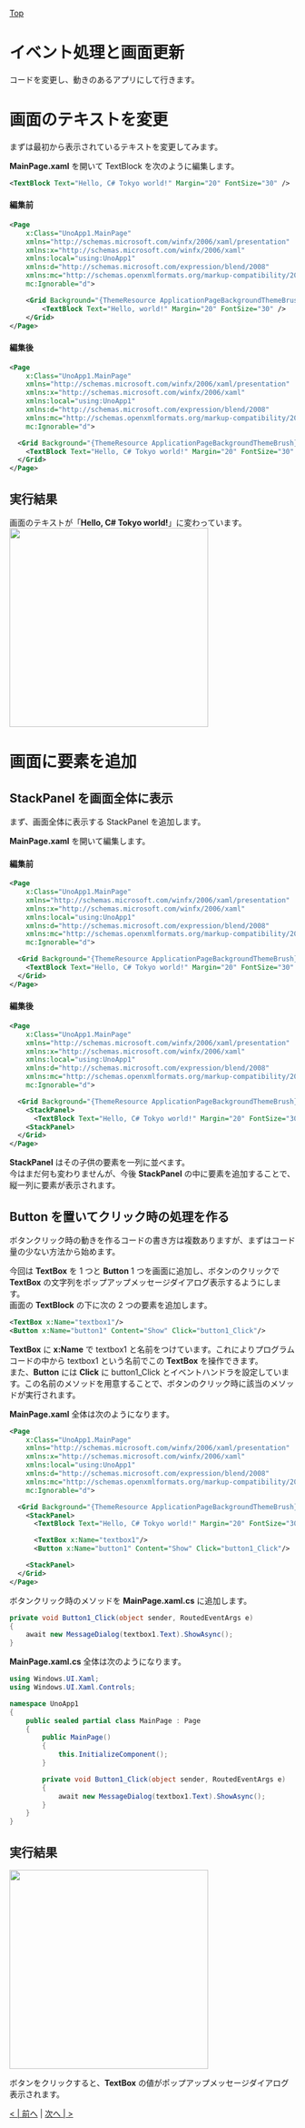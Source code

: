 [Top](./top.md)  

# イベント処理と画面更新

コードを変更し、動きのあるアプリにして行きます。

# 画面のテキストを変更

まずは最初から表示されているテキストを変更してみます。

**MainPage.xaml** を開いて TextBlock を次のように編集します。  

```xml
<TextBlock Text="Hello, C# Tokyo world!" Margin="20" FontSize="30" />
```

#### 編集前
```xml
<Page
    x:Class="UnoApp1.MainPage"
    xmlns="http://schemas.microsoft.com/winfx/2006/xaml/presentation"
    xmlns:x="http://schemas.microsoft.com/winfx/2006/xaml"
    xmlns:local="using:UnoApp1"
    xmlns:d="http://schemas.microsoft.com/expression/blend/2008"
    xmlns:mc="http://schemas.openxmlformats.org/markup-compatibility/2006"
    mc:Ignorable="d">

    <Grid Background="{ThemeResource ApplicationPageBackgroundThemeBrush}">
        <TextBlock Text="Hello, world!" Margin="20" FontSize="30" />
    </Grid>
</Page>
```

#### 編集後

```xml
<Page
    x:Class="UnoApp1.MainPage"
    xmlns="http://schemas.microsoft.com/winfx/2006/xaml/presentation"
    xmlns:x="http://schemas.microsoft.com/winfx/2006/xaml"
    xmlns:local="using:UnoApp1"
    xmlns:d="http://schemas.microsoft.com/expression/blend/2008"
    xmlns:mc="http://schemas.openxmlformats.org/markup-compatibility/2006"
    mc:Ignorable="d">

  <Grid Background="{ThemeResource ApplicationPageBackgroundThemeBrush}">
    <TextBlock Text="Hello, C# Tokyo world!" Margin="20" FontSize="30" />
  </Grid>
</Page>
```

## 実行結果

画面のテキストが「**Hello, C# Tokyo world!**」に変わっています。  
<img src="image0301.jpg" width=350/>


# 画面に要素を追加

## StackPanel を画面全体に表示

まず、画面全体に表示する StackPanel を追加します。  

**MainPage.xaml** を開いて編集します。  

#### 編集前
```xml
<Page
    x:Class="UnoApp1.MainPage"
    xmlns="http://schemas.microsoft.com/winfx/2006/xaml/presentation"
    xmlns:x="http://schemas.microsoft.com/winfx/2006/xaml"
    xmlns:local="using:UnoApp1"
    xmlns:d="http://schemas.microsoft.com/expression/blend/2008"
    xmlns:mc="http://schemas.openxmlformats.org/markup-compatibility/2006"
    mc:Ignorable="d">

  <Grid Background="{ThemeResource ApplicationPageBackgroundThemeBrush}">
    <TextBlock Text="Hello, C# Tokyo world!" Margin="20" FontSize="30" />
  </Grid>
</Page>
```

#### 編集後

```xml
<Page
    x:Class="UnoApp1.MainPage"
    xmlns="http://schemas.microsoft.com/winfx/2006/xaml/presentation"
    xmlns:x="http://schemas.microsoft.com/winfx/2006/xaml"
    xmlns:local="using:UnoApp1"
    xmlns:d="http://schemas.microsoft.com/expression/blend/2008"
    xmlns:mc="http://schemas.openxmlformats.org/markup-compatibility/2006"
    mc:Ignorable="d">

  <Grid Background="{ThemeResource ApplicationPageBackgroundThemeBrush}">
    <StackPanel>
      <TextBlock Text="Hello, C# Tokyo world!" Margin="20" FontSize="30" />
    <StackPanel>
  </Grid>
</Page>
```

**StackPanel** はその子供の要素を一列に並べます。  
今はまだ何も変わりませんが、今後 **StackPanel** の中に要素を追加することで、縦一列に要素が表示されます。

## Button を置いてクリック時の処理を作る
ボタンクリック時の動きを作るコードの書き方は複数ありますが、まずはコード量の少ない方法から始めます。  

今回は **TextBox** を 1 つと **Button** 1 つを画面に追加し、ボタンのクリックで **TextBox** の文字列をポップアップメッセージダイアログ表示するようにします。  
画面の **TextBlock** の下に次の 2 つの要素を追加します。

```xml
<TextBox x:Name="textbox1"/>
<Button x:Name="button1" Content="Show" Click="button1_Click"/>
```

**TextBox** に **x:Name** で textbox1 と名前をつけています。これによりプログラムコードの中から textbox1 という名前でこの **TextBox** を操作できます。  
また、**Button** には **Click** に button1_Click とイベントハンドラを設定しています。この名前のメソッドを用意することで、ボタンのクリック時に該当のメソッドが実行されます。

**MainPage.xaml** 全体は次のようになります。

```xml
<Page
    x:Class="UnoApp1.MainPage"
    xmlns="http://schemas.microsoft.com/winfx/2006/xaml/presentation"
    xmlns:x="http://schemas.microsoft.com/winfx/2006/xaml"
    xmlns:local="using:UnoApp1"
    xmlns:d="http://schemas.microsoft.com/expression/blend/2008"
    xmlns:mc="http://schemas.openxmlformats.org/markup-compatibility/2006"
    mc:Ignorable="d">

  <Grid Background="{ThemeResource ApplicationPageBackgroundThemeBrush}">
    <StackPanel>
      <TextBlock Text="Hello, C# Tokyo world!" Margin="20" FontSize="30" />

      <TextBox x:Name="textbox1"/>
      <Button x:Name="button1" Content="Show" Click="button1_Click"/>

    <StackPanel>
  </Grid>
</Page>
```
ボタンクリック時のメソッドを **MainPage.xaml.cs** に追加します。

```cs
private void Button1_Click(object sender, RoutedEventArgs e)
{
    await new MessageDialog(textbox1.Text).ShowAsync();
}
```

**MainPage.xaml.cs** 全体は次のようになります。

```cs
using Windows.UI.Xaml;
using Windows.UI.Xaml.Controls;

namespace UnoApp1
{
    public sealed partial class MainPage : Page
    {
        public MainPage()
        {
            this.InitializeComponent();
        }

        private void Button1_Click(object sender, RoutedEventArgs e)
        {
            await new MessageDialog(textbox1.Text).ShowAsync();
        }
    }
}
```

## 実行結果

<img src="image0302.jpg" width=350/>

ボタンをクリックすると、**TextBox** の値がポップアップメッセージダイアログ表示されます。  

[< | 前へ](./textbook2.md) | [次へ | >](./textbook4.md)
